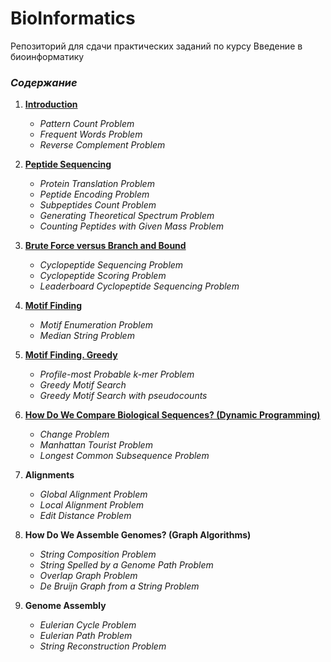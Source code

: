 # BioInformatics
Репозиторий для сдачи практических заданий по курсу Введение в биоинформатику

### _Содержание_

1. [__Introduction__][1]
    * _Pattern Count Problem_
    * _Frequent Words Problem_
    * _Reverse Complement Problem_

2. [__Peptide Sequencing__][2]
    * _Protein Translation Problem_
    * _Peptide Encoding Problem_
    * _Subpeptides Count Problem_
    * _Generating Theoretical Spectrum Problem_
    * _Counting Peptides with Given Mass Problem_

3. [__Brute Force versus Branch and Bound__][3]
    * _Cyclopeptide Sequencing Problem_
    * _Cyclopeptide Scoring Problem_
    * _Leaderboard Cyclopeptide Sequencing Problem_

4. [__Motif Finding__][4]
    * _Motif Enumeration Problem_
    * _Median String Problem_

5. [__Motif Finding. Greedy__][5]
    * _Profile-most Probable k-mer Problem_
    * _Greedy Motif Search_
    * _Greedy Motif Search with pseudocounts_

6. [__How Do We Compare Biological Sequences? (Dynamic Programming)__][6]
    * _Change Problem_
    * _Manhattan Tourist Problem_
    * _Longest Common Subsequence Problem_

7. __Alignments__
    * _Global Alignment Problem_
    * _Local Alignment Problem_
    * _Edit Distance Problem_

8. __How Do We Assemble Genomes? (Graph Algorithms)__
    * _String Composition Problem_
    * _String Spelled by a Genome Path Problem_
    * _Overlap Graph Problem_
    * _De Bruijn Graph from a String Problem_

9. __Genome Assembly__
    * _Eulerian Cycle Problem_
    * _Eulerian Path Problem_
    * _String Reconstruction Problem_
	
<!-- LINKS -->
[1]: https://github.com/AlibekovMurad5202/BioInformatics/blob/master/1.%20Introduction (Introduction)
[2]: https://github.com/AlibekovMurad5202/BioInformatics/blob/master/2.%20Peptide%20Sequencing (Peptide Sequencing)
[3]: https://github.com/AlibekovMurad5202/BioInformatics/blob/master/3.%20Brute%20Force%20versus%20Branch%20and%20Bound (Brute Force versus Branch and Bound)
[4]: https://github.com/AlibekovMurad5202/BioInformatics/blob/master/4.%20Motif%20Finding (Motif Finding)
[5]: https://github.com/AlibekovMurad5202/BioInformatics/blob/master/5.%20Motif%20Finding.%20Greedy (Motif Finding. Greedy)
[6]: https://github.com/AlibekovMurad5202/BioInformatics/blob/master/6.%20How%20Do%20We%20Compare%20Biological%20Sequences%20%28Dynamic%20Programming%29 (How Do We Compare Biological Sequences? \(Dynamic Programming\))
